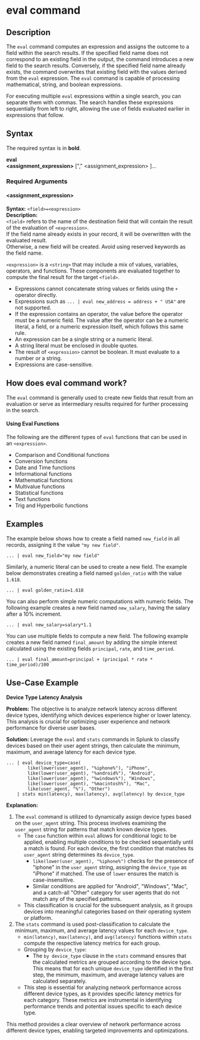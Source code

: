 # eval command

## Description

The `eval` command computes an expression and assigns the outcome to a field within the search results. If the specified field name does not correspond to an existing field in the output, the command introduces a new field to the search results. Conversely, if the specified field name already exists, the command overwrites that existing field with the values derived from the `eval` expression. The `eval` command is capable of processing mathematical, string, and boolean expressions.

For executing multiple `eval` expressions within a single search, you can separate them with commas. The search handles these expressions sequentially from left to right, allowing the use of fields evaluated earlier in expressions that follow.

## Syntax

The required syntax is in **bold**.

**eval**\
**\<assignment_expression\>** ["," \<assignment_expression\> ]...

### Required Arguments

#### \<assignment_expression\>

**Syntax:** `<field>=<expression>`\
**Description:** \
`<field>` refers to the name of the destination field that will contain the result of the evaluation of `<expression>`.\
If the field name already exists in your record, it will be overwritten with the evaluated result.\
Otherwise, a new field will be created. Avoid using reserved keywords as the field name.

`<expression>` is a `<string>` that may include a mix of values, variables, operators, and functions. These components are evaluated together to compute the final result for the target `<field>`.
- Expressions cannot concatenate string values or fields using the `+` operator directly.
- Expressions such as `... | eval new_address = address + " USA"` are not supported.
- If the expression contains an operator, the value before the operator must be a numeric field. The value after the operator can be a numeric literal, a field, or a numeric expression itself, which follows this same rule.
- An expression can be a single string or a numeric literal.
- A string literal must be enclosed in double quotes.
- The result of `<expression>` cannot be boolean. It must evaluate to a number or a string.
- Expressions are case-sensitive.

## How does eval command work?

The `eval` command is generally used to create new fields that result from an evaluation or serve as intermediary results required for further processing in the search.

#### Using Eval Functions

The following are the different types of `eval` functions that can be used in an `<expression>`.
<!-- TODO: once all docs are merged we can add links to the pages -->
- Comparison and Conditional functions
- Conversion functions
- Date and Time functions
- Informational functions
- Mathematical functions
- Multivalue functions
- Statistical functions
- Text functions
- Trig and Hyperbolic functions


## Examples

The example below shows how to create a field named `new_field` in all records, assigning it the value `"my new field"`.
```
... | eval new_field="my new field"
```
Similarly, a numeric literal can be used to create a new field. The example below demonstrates creating a field named `golden_ratio` with the value `1.618`.
```
... | eval golden_ratio=1.618
```

You can also perform simple numeric computations with numeric fields. The following example creates a new field named `new_salary`, having the salary after a 10% increment.
```
... | eval new_salary=salary*1.1
```

You can use multiple fields to compute a new field. The following example creates a new field named `final_amount` by adding the simple interest calculated using the existing fields `principal`, `rate`, and `time_period`.
```
... | eval final_amount=principal + (principal * rate * time_period)/100
```


## Use-Case Example 

**Device Type Latency Analysis**

**Problem:** The objective is to analyze network latency across different device types, identifying which devices experience higher or lower latency. This analysis is crucial for optimizing user experience and network performance for diverse user bases.

**Solution:** Leverage the `eval` and `stats` commands in Splunk to classify devices based on their user agent strings, then calculate the minimum, maximum, and average latency for each device type.

```
... | eval device_type=case( 
        like(lower(user_agent), "%iphone%"), "iPhone", 
        like(lower(user_agent), "%android%"), "Android", 
        like(lower(user_agent), "%windows%"), "Windows", 
        like(lower(user_agent), "%macintosh%"), "Mac", 
        like(user_agent, "%"), "Other") 
    | stats min(latency), max(latency), avg(latency) by device_type
```


**Explanation:**
1. The `eval` command is utilized to dynamically assign device types based on the `user_agent` string. This process involves examining the `user_agent` string for patterns that match known device types.
   - The `case` function within `eval` allows for conditional logic to be applied, enabling multiple conditions to be checked sequentially until a match is found. For each device, the first condition that matches its `user_agent` string determines its `device_type`.
     - `like(lower(user_agent), "%iphone%")` checks for the presence of "iphone" in the `user_agent` string, assigning the `device_type` as "iPhone" if matched. The use of `lower` ensures the match is case-insensitive.
     - Similar conditions are applied for "Android", "Windows", "Mac", and a catch-all "Other" category for user agents that do not match any of the specified patterns.
   - This classification is crucial for the subsequent analysis, as it groups devices into meaningful categories based on their operating system or platform.
2. The `stats` command is used post-classification to calculate the minimum, maximum, and average latency values for each `device_type`.
     - `min(latency)`, `max(latency)`, and `avg(latency)` functions within `stats` compute the respective latency metrics for each group.
   - Grouping by `device_type`:
     - The `by device_type` clause in the `stats` command ensures that the calculated metrics are grouped according to the device type. This means that for each unique `device_type` identified in the first step, the minimum, maximum, and average latency values are calculated separately.
   - This step is essential for analyzing network performance across different device types, as it provides specific latency metrics for each category. These metrics are instrumental in identifying performance trends and potential issues specific to each device type.

This method provides a clear overview of network performance across different device types, enabling targeted improvements and optimizations.






